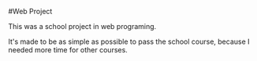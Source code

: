 #Web Project

This was a school project in web programing.

It's made to be as simple as possible to pass the school course, because I needed more time for other courses.
